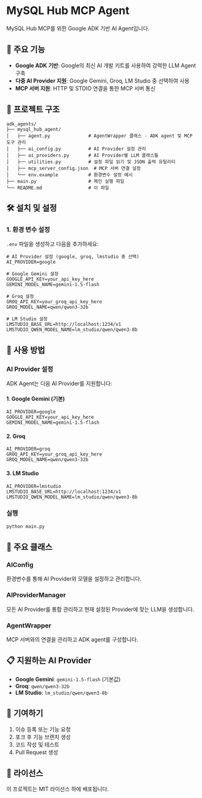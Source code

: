 # MySQL Hub MCP Agent

MySQL Hub MCP를 위한 Google ADK 기반 AI Agent입니다.

## 🚀 주요 기능

- **Google ADK 기반**: Google의 최신 AI 개발 키트를 사용하여 강력한 LLM Agent 구축
- **다중 AI Provider 지원**: Google Gemini, Groq, LM Studio 중 선택하여 사용
- **MCP 서버 지원**: HTTP 및 STDIO 연결을 통한 MCP 서버 통신

## 📁 프로젝트 구조

```
adk_agents/
├── mysql_hub_agent/
│   ├── agent.py              # AgentWrapper 클래스 - ADK agent 및 MCP 도구 관리
│   ├── ai_config.py          # AI Provider 설정 관리
│   ├── ai_providers.py       # AI Provider별 LLM 클래스들
│   ├── utilities.py          # 설정 파일 읽기 및 JSON 출력 유틸리티
│   ├── mcp_server_config.json  # MCP 서버 연결 설정
│   └── env.example           # 환경변수 설정 예시
├── main.py                   # 메인 실행 파일
└── README.md                 # 이 파일
```

## 🛠️ 설치 및 설정

### 1. 환경 변수 설정

`.env` 파일을 생성하고 다음을 추가하세요:

```env
# AI Provider 설정 (google, groq, lmstudio 중 선택)
AI_PROVIDER=google

# Google Gemini 설정
GOOGLE_API_KEY=your_api_key_here
GEMINI_MODEL_NAME=gemini-1.5-flash

# Groq 설정
GROQ_API_KEY=your_groq_api_key_here
GROQ_MODEL_NAME=qwen/qwen3-32b

# LM Studio 설정
LMSTUDIO_BASE_URL=http://localhost:1234/v1
LMSTUDIO_QWEN_MODEL_NAME=lm_studio/qwen/qwen3-8b
```

## 🚀 사용 방법

### AI Provider 설정

ADK Agent는 다음 AI Provider를 지원합니다:

#### 1. Google Gemini (기본)
```env
AI_PROVIDER=google
GOOGLE_API_KEY=your_api_key_here
GEMINI_MODEL_NAME=gemini-1.5-flash
```

#### 2. Groq
```env
AI_PROVIDER=groq
GROQ_API_KEY=your_groq_api_key_here
GROQ_MODEL_NAME=qwen/qwen3-32b
```

#### 3. LM Studio
```env
AI_PROVIDER=lmstudio
LMSTUDIO_BASE_URL=http://localhost:1234/v1
LMSTUDIO_QWEN_MODEL_NAME=lm_studio/qwen/qwen3-8b
```

### 실행

```bash
python main.py
```

## 🔧 주요 클래스

### AIConfig
환경변수를 통해 AI Provider와 모델을 설정하고 관리합니다.

### AIProviderManager
모든 AI Provider를 통합 관리하고 현재 설정된 Provider에 맞는 LLM을 생성합니다.

### AgentWrapper
MCP 서버와의 연결을 관리하고 ADK agent를 구성합니다.

## 📋 지원하는 AI Provider

- **Google Gemini**: `gemini-1.5-flash` (기본값)
- **Groq**: `qwen/qwen3-32b`
- **LM Studio**: `lm_studio/qwen/qwen3-8b`

## 🤝 기여하기

1. 이슈 등록 또는 기능 요청
2. 포크 후 기능 브랜치 생성
3. 코드 작성 및 테스트
4. Pull Request 생성

## 📄 라이선스

이 프로젝트는 MIT 라이선스 하에 배포됩니다.
